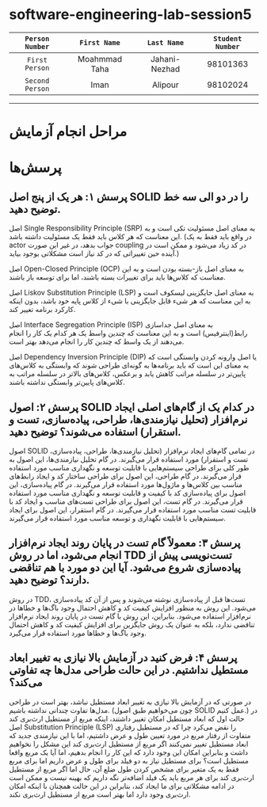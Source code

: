# software-engineering-lab-session5

  | `Person Number` | `First Name` | `Last Name` | `Student Number` |
  |:---------------:|:------------:|:-----------:|:----------------:|
  | `First Person` | Moahmmad Taha | Jahani-Nezhad | 98101363  |
  | `Second Person` | Iman | Alipour | 98102024 |
  
---
# مراحل انجام آزمایش


# پرسش‌ها
## پرسش ۱: هر یک از پنج اصل SOLID را در دو الی سه خط توضیح دهید.

اصل Single Responsibility Principle (SRP) به معنای اصل مسئولیت تکی است و به این معناست که هر کلاس باید فقط یک مسئولیت داشته باشد. (در واقع باید فقط به یک actor جواب بدهد، در غیر این صورت coupling در کد زیاد می‌شود و ممکن است در آینده حین تغییراتی که در کد نیاز است مشکلاتی بوجود بیاید.)

اصل Open-Closed Principle (OCP) به معنای اصل باز-بسته بودن است و به این معناست که کلاس‌ها باید برای تغییرات بسته باشند، اما برای توسعه باز باشند.

اصل Liskov Substitution Principle (LSP) به معنای اصل جایگزینی لیسکوف است و به این معناست که هر شیء قابل جایگزینی با شیء از کلاس پایه خود باشد، بدون اینکه کارکرد برنامه تغییر کند.

اصل Interface Segregation Principle (ISP) به معنای اصل جداسازی رابط(اینترفیس) است و به این معناست که چندین واسط یک هر کدام یک کار را انجام می‌دهند از یک واسط که چندین کار را انجام می‌دهد بهتر است.

اصل Dependency Inversion Principle (DIP) یا اصل وارونه کردن وابستگی است که به معنای این است که باید برنامه‌ها به گونه‌ای طراحی شوند که وابستگی به کلاس‌های پایین‌تر در سلسله مراتب کاهش یابد و برعکس، کلاس‌های بالاتر در سلسله مراتب به کلاس‌های پایین‌تر وابستگی نداشته باشند. 

## پرسش ۲: اصول SOLID در کدام یک از گام‌های اصلی ایجاد نرم‌افزار (تحلیل نیازمندی‌ها، طراحی، پیاده‌سازی، تست و استقرار) استفاده می‌شوند؟ توضیح دهید.

اصول SOLID در تمامی گام‌های ایجاد نرم‌افزار (تحلیل نیازمندی‌ها، طراحی، پیاده‌سازی، تست و استقرار) مورد استفاده قرار می‌گیرند. در گام تحلیل نیازمندی‌ها، این اصول به طور کلی برای طراحی سیستم‌هایی با قابلیت توسعه و نگهداری مناسب مورد استفاده قرار می‌گیرند. در گام طراحی، این اصول برای طراحی ساختار کد و ایجاد رابط‌های مناسب بین کلاس‌ها و ماژول‌ها مورد استفاده قرار می‌گیرند. در گام پیاده‌سازی، این اصول برای پیاده‌سازی کد با کیفیت و قابلیت توسعه و نگهداری مناسب مورد استفاده قرار می‌گیرند. در گام تست، این اصول برای طراحی تست‌های مناسب و ایجاد کد با قابلیت تست مناسب مورد استفاده قرار می‌گیرند. در گام استقرار، این اصول برای ایجاد سیستم‌هایی با قابلیت نگهداری و توسعه مناسب مورد استفاده قرار می‌گیرند.

## پرسش ۳: معمولاً گام تست در پایان روند ایجاد نرم‌افزار انجام می‌شود، اما در روش TDD تست‌نویسی پیش از پیاده‌سازی شروع می‌شود. آیا این دو مورد با هم تناقضی دارند؟ توضیح دهید.

در روش TDD، تست‌ها قبل از پیاده‌سازی نوشته می‌شوند و پس از آن کد پیاده‌سازی می‌شود. این روش به منظور افزایش کیفیت کد و کاهش احتمال وجود باگ‌ها و خطاها در نرم‌افزار استفاده می‌شود. بنابراین، این روش با گام تست در پایان روند ایجاد نرم‌افزار تناقضی ندارد، بلکه به عنوان یک روش جایگزین برای افزایش کیفیت کد و کاهش احتمال وجود باگ‌ها و خطاها مورد استفاده قرار می‌گیرد.

## پرسش ۴: فرض کنید در آزمایش بالا نیازی به تغییر ابعاد مستطیل نداشتیم. در این حالت طراحی مدل‌ها چه تفاوتی می‌کند؟

در صورتی که در آزمایش بالا نیازی به تغییر ابعاد مستطیل نباشد، بهتر است در طراحی مدل‌ها تفاوت چندانی نداشته باشیم. (چون می‌خواهیم طبق اصول SOLID عمل کنیم.) در حالت اول که ابعاد مستطیل امکان تغییر داشتند، اینکه مربع از مستطیل ارث‌بری کند اصل Substitution Principle (LSP) را نقض می‌کرد چرا که در مستطیل رفتاری متفاوت از رفتار مربع در مورد تعیین طول و عرض داشتیم، اما با این نیازمندی جدید که ابعاد مستطیل تغییر نمی‌کنند اگر مربع از مستطیل ارث‌بری کند این مشکل را نخواهیم داشت و بنابراین امکان این وجود دارد که این کار را انجام بدهیم، اما آیا یک مربع واقعا مستطیل است؟ برای مستطیل نیاز به دو فیلد برای طول و عرض داریم اما برای مربع فقط به یک متغیر برای مشخص کردن طول ضلع آن، حال اما اگر مربع از مستطیل ارث‌بری کند برای هر مربع باید یک فیلد اضافه‌تر نگه داریم که بهینه نیست و ممکن است در ادامه مشکلاتی برای ما ایجاد کند، بنابراین در این حالت همچنان با اینکه امکان ارث‌بری وجود دارد اما بهتر است مربع از مستطیل ارث‌بری نکند. 